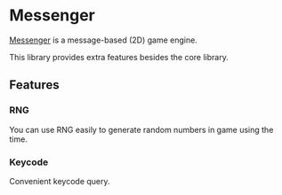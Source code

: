 # Messenger

[Messenger](https://github.com/linsyking/Messenger) is a message-based (2D) game engine.

This library provides extra features besides the core library.

## Features

### RNG

You can use RNG easily to generate random numbers in game using the time.

### Keycode

Convenient keycode query.
